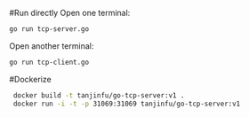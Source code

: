 #Run directly
Open one terminal:
```bash
go run tcp-server.go
```

Open another terminal:
```bash
go run tcp-client.go
```

#Dockerize

```bash
 docker build -t tanjinfu/go-tcp-server:v1 .
 docker run -i -t -p 31069:31069 tanjinfu/go-tcp-server:v1
```